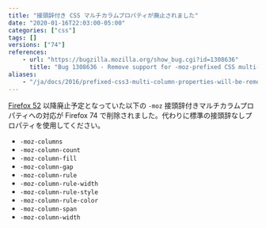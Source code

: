 ```yaml
---
title: "接頭辞付き CSS マルチカラムプロパティが廃止されました"
date: "2020-01-16T22:03:00-05:00"
categories: ["css"]
tags: []
versions: ["74"]
references:
    - url: "https://bugzilla.mozilla.org/show_bug.cgi?id=1308636"
      title: "Bug 1308636 - Remove support for -moz-prefixed CSS multi-column properties"
aliases:
    - "/ja/docs/2016/prefixed-css3-multi-column-properties-will-be-removed/"
---
```

[Firefox 52](https://www.fxsitecompat.dev/ja/docs/2016/css3-multi-column-properties-have-been-unprefixed/) 以降廃止予定となっていた以下の `-moz` 接頭辞付きマルチカラムプロパティへの対応が Firefox 74 で削除されました。代わりに標準の接頭辞なしプロパティを使用してください。

* `-moz-columns`
* `-moz-column-count`
* `-moz-column-fill`
* `-moz-column-gap`
* `-moz-column-rule`
* `-moz-column-rule-width`
* `-moz-column-rule-style`
* `-moz-column-rule-color`
* `-moz-column-span`
* `-moz-column-width`
